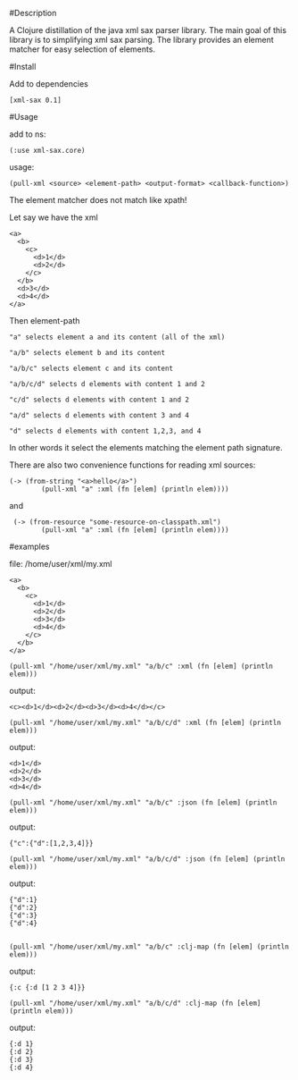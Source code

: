 #Description

A Clojure distillation of the java xml sax parser library.
The main goal of this library is to simplifying xml sax parsing.
The library provides an element matcher for easy selection of elements.

#Install

Add to dependencies

    [xml-sax 0.1]

#Usage

add to ns:

    (:use xml-sax.core)

usage:

    (pull-xml <source> <element-path> <output-format> <callback-function>)

The element matcher does not match like xpath!

Let say we have the xml

    <a>
      <b>
        <c>
          <d>1</d>
          <d>2</d>
        </c>
      </b>
      <d>3</d>
      <d>4</d>
    </a>

Then element-path

    "a" selects element a and its content (all of the xml)

    "a/b" selects element b and its content

    "a/b/c" selects element c and its content

    "a/b/c/d" selects d elements with content 1 and 2

    "c/d" selects d elements with content 1 and 2

    "a/d" selects d elements with content 3 and 4

    "d" selects d elements with content 1,2,3, and 4

In other words it select the elements matching the element path signature.

There are also two convenience functions for reading xml sources:

    (-> (from-string "<a>hello</a>")
            (pull-xml "a" :xml (fn [elem] (println elem))))

and

     (-> (from-resource "some-resource-on-classpath.xml")
            (pull-xml "a" :xml (fn [elem] (println elem))))


#examples

file: /home/user/xml/my.xml

    <a>
      <b>
        <c>
          <d>1</d>
          <d>2</d>
          <d>3</d>
          <d>4</d>
        </c>
      </b>
    </a>

    (pull-xml "/home/user/xml/my.xml" "a/b/c" :xml (fn [elem] (println elem)))

output:

    <c><d>1</d><d>2</d><d>3</d><d>4</d></c>

    (pull-xml "/home/user/xml/my.xml" "a/b/c/d" :xml (fn [elem] (println elem)))

output:

    <d>1</d>
    <d>2</d>
    <d>3</d>
    <d>4</d>

    (pull-xml "/home/user/xml/my.xml" "a/b/c" :json (fn [elem] (println elem)))

output:

    {"c":{"d":[1,2,3,4]}}

    (pull-xml "/home/user/xml/my.xml" "a/b/c/d" :json (fn [elem] (println elem)))

output:

    {"d":1}
    {"d":2}
    {"d":3}
    {"d":4}


    (pull-xml "/home/user/xml/my.xml" "a/b/c" :clj-map (fn [elem] (println elem)))

output:

    {:c {:d [1 2 3 4]}}

    (pull-xml "/home/user/xml/my.xml" "a/b/c/d" :clj-map (fn [elem] (println elem)))

output:

    {:d 1}
    {:d 2}
    {:d 3}
    {:d 4}
